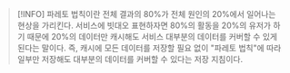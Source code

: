 > [!INFO]
> 파레토 법칙이란 전체 결과의 80%가 전체 원인의 20%에서 일어나는 현상을 가리킨다.
> 서비스에 빗대오 표현하자면 80%의 활동을 20%의 유저가 하기 때문에 20%의 데이터만 캐시해도 서비스 대부분의 데이터를 커버할 수 있게 된다는 말이다.
> 즉, 캐시에 모든 데이터를 저장할 필요 없이 "파레토 법칙"에 따라 일부만 저장해도 대부분의 데이터를 커버할 수 있다는 저장 지침이다.